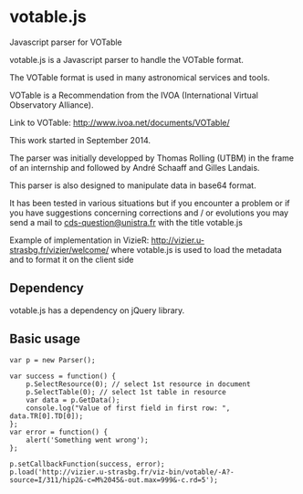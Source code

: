 # votable.js

Javascript parser for VOTable

votable.js is a Javascript parser to handle the VOTable format.

The VOTable format is used in many astronomical services and tools.

VOTable is a Recommendation from the IVOA (International Virtual Observatory Alliance).

Link to VOTable: http://www.ivoa.net/documents/VOTable/

This work started in September 2014.

The parser was initially developped by Thomas Rolling (UTBM) in the frame of an internship and followed by André Schaaff and Gilles Landais.

This parser is also designed to manipulate data in base64 format.

It has been tested in various situations but if you encounter a problem or if you have suggestions concerning corrections and / or evolutions you may send a mail to cds-question@unistra.fr with the title votable.js

Example of implementation in VizieR: http://vizier.u-strasbg.fr/vizier/welcome/
where votable.js is used to load the metadata and to format it on the client side

## Dependency

votable.js has a dependency on jQuery library.


## Basic usage

    var p = new Parser();
    
    var success = function() {
        p.SelectResource(0); // select 1st resource in document
        p.SelectTable(0); // select 1st table in resource
        var data = p.GetData();
        console.log("Value of first field in first row: ", data.TR[0].TD[0]);
    };
    var error = function() {
        alert('Something went wrong');
    };
    
    p.setCallbackFunction(success, error);
    p.load('http://vizier.u-strasbg.fr/viz-bin/votable/-A?-source=I/311/hip2&-c=M%2045&-out.max=999&-c.rd=5');
    
